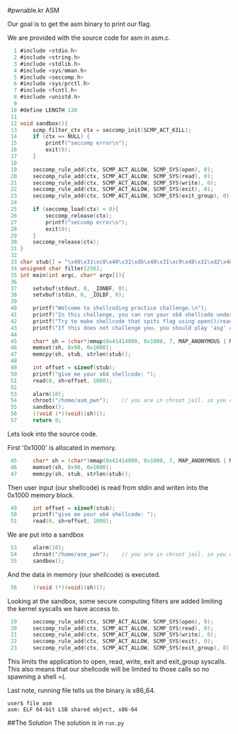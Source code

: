 #pwnable.kr ASM

Our goal is to get the asm binary to print our flag.

We are provided with the source code for asm in asm.c.
```c
  1 #include <stdio.h>
  2 #include <string.h>
  3 #include <stdlib.h>
  4 #include <sys/mman.h>
  5 #include <seccomp.h>
  6 #include <sys/prctl.h>
  7 #include <fcntl.h>
  8 #include <unistd.h>
  9 
 10 #define LENGTH 128
 11 
 12 void sandbox(){
 13     scmp_filter_ctx ctx = seccomp_init(SCMP_ACT_KILL);
 14     if (ctx == NULL) {
 15         printf("seccomp error\n");
 16         exit(0);
 17     }
 18 
 19     seccomp_rule_add(ctx, SCMP_ACT_ALLOW, SCMP_SYS(open), 0);
 20     seccomp_rule_add(ctx, SCMP_ACT_ALLOW, SCMP_SYS(read), 0);
 21     seccomp_rule_add(ctx, SCMP_ACT_ALLOW, SCMP_SYS(write), 0);
 22     seccomp_rule_add(ctx, SCMP_ACT_ALLOW, SCMP_SYS(exit), 0);
 23     seccomp_rule_add(ctx, SCMP_ACT_ALLOW, SCMP_SYS(exit_group), 0);
 24 
 25     if (seccomp_load(ctx) < 0){
 26         seccomp_release(ctx);
 27         printf("seccomp error\n");
 28         exit(0);
 29     }
 30     seccomp_release(ctx);
 31 }
 32 
 33 char stub[] = "\x48\x31\xc0\x48\x31\xdb\x48\x31\xc9\x48\x31\xd2\x48\x31\xf6\x48\x31\xff\x48\x31\xed\x    4d\x31\xc0\x4d\x31\xc9\x4d\x31\xd2\x4d\x31\xdb\x4d\x31\xe4\x4d\x31\xed\x4d\x31\xf6\x4d\x31\xff";
 34 unsigned char filter[256];
 35 int main(int argc, char* argv[]){
 36 
 37     setvbuf(stdout, 0, _IONBF, 0);
 38     setvbuf(stdin, 0, _IOLBF, 0);
 39 
 40     printf("Welcome to shellcoding practice challenge.\n");
 41     printf("In this challenge, you can run your x64 shellcode under SECCOMP sandbox.\n");
 42     printf("Try to make shellcode that spits flag using open()/read()/write() systemcalls only.\n");
 43     printf("If this does not challenge you. you should play 'asg' challenge :)\n");
 44 
 45     char* sh = (char*)mmap(0x41414000, 0x1000, 7, MAP_ANONYMOUS | MAP_FIXED | MAP_PRIVATE, 0, 0);
 46     memset(sh, 0x90, 0x1000);
 47     memcpy(sh, stub, strlen(stub));
 48 
 49     int offset = sizeof(stub);
 50     printf("give me your x64 shellcode: ");
 51     read(0, sh+offset, 1000);
 52 
 53     alarm(10);
 54     chroot("/home/asm_pwn");    // you are in chroot jail. so you can't use symlink in /tmp
 55     sandbox();
 56     ((void (*)(void))sh)();
 57     return 0;

```

Lets look into the source code.

First '0x1000' is allocated in memory.
```c
 45     char* sh = (char*)mmap(0x41414000, 0x1000, 7, MAP_ANONYMOUS | MAP_FIXED | MAP_PRIVATE, 0, 0);
 46     memset(sh, 0x90, 0x1000);
 47     memcpy(sh, stub, strlen(stub));
```

Then user input (our shellcode) is read from stdin and writen into the 0x1000 memory block.
```c
 49     int offset = sizeof(stub);
 50     printf("give me your x64 shellcode: ");
 51     read(0, sh+offset, 1000);
```

We are put into a sandbox
```c
 53     alarm(10);
 54     chroot("/home/asm_pwn");    // you are in chroot jail. so you can't use symlink in /tmp
 55     sandbox();
```
And the data in memory (our shellcode) is executed.
```c
 56     ((void (*)(void))sh)();
```
Looking at the sandbox, some secure computing filters are added limiting the kernel syscalls we have access to.
```c
 19     seccomp_rule_add(ctx, SCMP_ACT_ALLOW, SCMP_SYS(open), 0);
 20     seccomp_rule_add(ctx, SCMP_ACT_ALLOW, SCMP_SYS(read), 0);
 21     seccomp_rule_add(ctx, SCMP_ACT_ALLOW, SCMP_SYS(write), 0);
 22     seccomp_rule_add(ctx, SCMP_ACT_ALLOW, SCMP_SYS(exit), 0);
 23     seccomp_rule_add(ctx, SCMP_ACT_ALLOW, SCMP_SYS(exit_group), 0);
```
This limits the application to open, read, write, exit and exit_group syscalls.
This also means that our shellcode will be limited to those calls so no spawning a shell =(.

Last note, running file tells us the binary is x86_64.
```
user$ file asm
asm: ELF 64-bit LSB shared object, x86-64
```

##The Solution
The solution is in `run.py`
